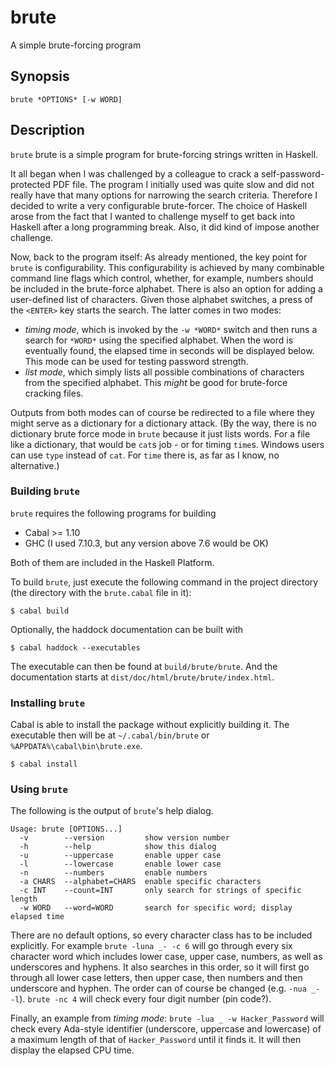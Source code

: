 # brute
A simple brute-forcing program

## Synopsis
`brute *OPTIONS* [-w WORD]`

## Description
`brute` brute is a simple program for brute-forcing strings written in Haskell.

It all began when I was challenged by a colleague to crack a
self-password-protected PDF file. The program I initially used was quite slow
and did not really have that many options for narrowing the search criteria.
Therefore I decided to write a very configurable brute-forcer.
The choice of Haskell arose from the fact that I wanted to challenge myself
to get back into Haskell after a long programming break. Also, it did kind of
impose another challenge.

Now, back to the program itself: As already mentioned, the key point for `brute`
is configurability. This configurability is achieved by many combinable
command line flags which control, whether, for example, numbers should be
included in the brute-force alphabet. There is also an option for adding a
user-defined list of characters. Given those alphabet switches, a press of the
`<ENTER>` key starts the search. The latter comes in two modes:

  * *timing mode*, which is invoked by the `-w *WORD*` switch and then
    runs a search for `*WORD*` using the specified alphabet. When the word
    is eventually found, the elapsed time in seconds will be displayed below.
    This mode can be used for testing password strength.
  * *list mode*, which simply lists all possible combinations of characters
    from the specified alphabet. This *might* be good for brute-force cracking
    files.

Outputs from both modes can of course be redirected to a file where they might
serve as a dictionary for a dictionary attack. (By the way, there is no
dictionary brute force mode in `brute` because it just lists words. For a file
like a dictionary, that would be `cat`s job - or for timing `time`s.
Windows users can use `type` instead of `cat`. For `time` there is, as far as I
know, no alternative.)

### Building `brute`
`brute` requires the following programs for building

  * Cabal >= 1.10
  * GHC (I used 7.10.3, but any version above 7.6 would be OK)

Both of them are included in the Haskell Platform.

To build `brute`, just execute the following command in the project directory
(the directory with the `brute.cabal` file in it):

```
$ cabal build
```

Optionally, the haddock documentation can be built with

```
$ cabal haddock --executables
```

The executable can then be found at `build/brute/brute`.
And the documentation starts at `dist/doc/html/brute/brute/index.html`.

### Installing `brute`
Cabal is able to install the package without explicitly building it.
The executable then will be at `~/.cabal/bin/brute` or `%APPDATA%\cabal\bin\brute.exe`.

```
$ cabal install
```

### Using `brute`
The following is the output of `brute`'s help dialog.

```
Usage: brute [OPTIONS...]
  -v        --version         show version number
  -h        --help            show this dialog
  -u        --uppercase       enable upper case
  -l        --lowercase       enable lower case
  -n        --numbers         enable numbers
  -a CHARS  --alphabet=CHARS  enable specific characters
  -c INT    --count=INT       only search for strings of specific length
  -w WORD   --word=WORD       search for specific word; display elapsed time
```

There are no default options, so every character class has to be included
explicitly. For example `brute -luna _- -c 6` will go through every six
character word which includes lower case, upper case, numbers, as well as
underscores and hyphens. It also searches in this order, so it will first
go through all lower case letters, then upper case, then numbers and then
underscore and hyphen. The order can of course be changed (e.g. `-nua _- -l`).
`brute -nc 4` will check every four digit number (pin code?).

Finally, an example from *timing mode*: `brute -lua _ -w Hacker_Password`
will check every Ada-style identifier (underscore, uppercase and lowercase)
of a maximum length of that of `Hacker_Password` until it finds it. It will
then display the elapsed CPU time.

